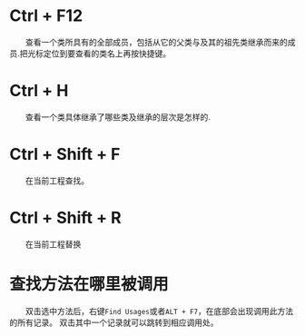 # Ctrl + F12
&emsp;&emsp;查看一个类所具有的全部成员，包括从它的父类与及其的祖先类继承而来的成员.把光标定位到要查看的类名上再按快捷键。

# Ctrl + H
&emsp;&emsp;查看一个类具体继承了哪些类及继承的层次是怎样的.

# Ctrl + Shift + F
&emsp;&emsp;在当前工程查找。

# Ctrl + Shift + R
&emsp;&emsp;在当前工程替换

# 查找方法在哪里被调用
&emsp;&emsp;双击选中方法后，右键```Find Usages```或者```ALT + F7```，在底部会出现调用此方法的所有记录。
双击其中一个记录就可以跳转到相应调用处。
